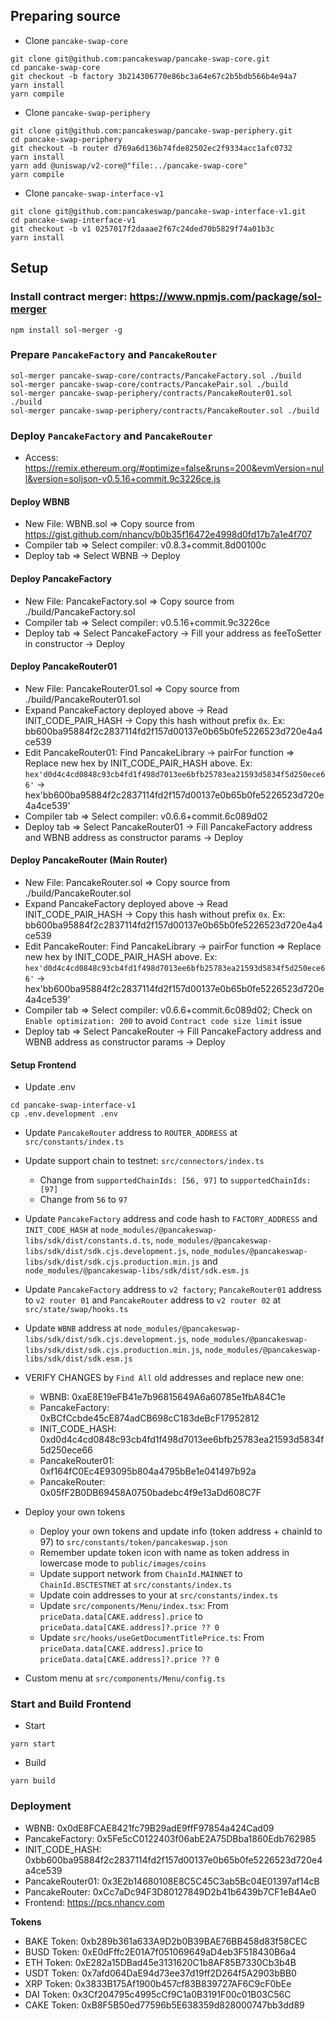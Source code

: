 
## Preparing source

- Clone `pancake-swap-core`
```
git clone git@github.com:pancakeswap/pancake-swap-core.git
cd pancake-swap-core
git checkout -b factory 3b214306770e86bc3a64e67c2b5bdb566b4e94a7
yarn install
yarn compile
```

- Clone `pancake-swap-periphery`
```
git clone git@github.com:pancakeswap/pancake-swap-periphery.git
cd pancake-swap-periphery
git checkout -b router d769a6d136b74fde82502ec2f9334acc1afc0732
yarn install
yarn add @uniswap/v2-core@"file:../pancake-swap-core"
yarn compile
```

- Clone `pancake-swap-interface-v1`
```
git clone git@github.com:pancakeswap/pancake-swap-interface-v1.git
cd pancake-swap-interface-v1
git checkout -b v1 0257017f2daaae2f67c24ded70b5829f74a01b3c
yarn install
```


## Setup

### Install contract merger: https://www.npmjs.com/package/sol-merger
```
npm install sol-merger -g
```

### Prepare `PancakeFactory` and `PancakeRouter`
```
sol-merger pancake-swap-core/contracts/PancakeFactory.sol ./build
sol-merger pancake-swap-core/contracts/PancakePair.sol ./build
sol-merger pancake-swap-periphery/contracts/PancakeRouter01.sol ./build
sol-merger pancake-swap-periphery/contracts/PancakeRouter.sol ./build
```

### Deploy `PancakeFactory` and `PancakeRouter`

- Access: https://remix.ethereum.org/#optimize=false&runs=200&evmVersion=null&version=soljson-v0.5.16+commit.9c3226ce.js

#### Deploy WBNB

+ New File: WBNB.sol => Copy source from https://gist.github.com/nhancv/b0b35f16472e4998d0fd17b7a1e4f707
+ Compiler tab => Select compiler: v0.8.3+commit.8d00100c
+ Deploy tab => Select WBNB -> Deploy

#### Deploy PancakeFactory

+ New File: PancakeFactory.sol => Copy source from ./build/PancakeFactory.sol
+ Compiler tab => Select compiler: v0.5.16+commit.9c3226ce
+ Deploy tab => Select PancakeFactory -> Fill your address as feeToSetter in constructor -> Deploy

#### Deploy PancakeRouter01

+ New File: PancakeRouter01.sol => Copy source from ./build/PancakeRouter01.sol
+ Expand PancakeFactory deployed above -> Read INIT_CODE_PAIR_HASH -> Copy this hash without prefix `0x`. Ex: bb600ba95884f2c2837114fd2f157d00137e0b65b0fe5226523d720e4a4ce539
+ Edit PancakeRouter01: Find PancakeLibrary -> pairFor function => Replace new hex by INIT_CODE_PAIR_HASH above. Ex: `hex'd0d4c4cd0848c93cb4fd1f498d7013ee6bfb25783ea21593d5834f5d250ece66'` -> hex'bb600ba95884f2c2837114fd2f157d00137e0b65b0fe5226523d720e4a4ce539'
+ Compiler tab => Select compiler: v0.6.6+commit.6c089d02
+ Deploy tab => Select PancakeRouter01 -> Fill PancakeFactory address and WBNB address as constructor params -> Deploy

#### Deploy PancakeRouter (Main Router)

+ New File: PancakeRouter.sol => Copy source from ./build/PancakeRouter.sol
+ Expand PancakeFactory deployed above -> Read INIT_CODE_PAIR_HASH -> Copy this hash without prefix `0x`. Ex: bb600ba95884f2c2837114fd2f157d00137e0b65b0fe5226523d720e4a4ce539
+ Edit PancakeRouter: Find PancakeLibrary -> pairFor function => Replace new hex by INIT_CODE_PAIR_HASH above. Ex: `hex'd0d4c4cd0848c93cb4fd1f498d7013ee6bfb25783ea21593d5834f5d250ece66'` -> hex'bb600ba95884f2c2837114fd2f157d00137e0b65b0fe5226523d720e4a4ce539'
+ Compiler tab => Select compiler: v0.6.6+commit.6c089d02; Check on `Enable optimization: 200` to avoid `Contract code size limit` issue
+ Deploy tab => Select PancakeRouter -> Fill PancakeFactory address and WBNB address as constructor params -> Deploy


#### Setup Frontend

- Update .env
```
cd pancake-swap-interface-v1
cp .env.development .env
```

- Update `PancakeRouter` address to `ROUTER_ADDRESS` at `src/constants/index.ts`
  
- Update support chain to testnet: `src/connectors/index.ts`
	+ Change from `supportedChainIds: [56, 97]` to `supportedChainIds: [97]`
	+ Change from `56` to `97`

- Update `PancakeFactory` address and code hash to `FACTORY_ADDRESS` and `INIT_CODE_HASH` at `node_modules/@pancakeswap-libs/sdk/dist/constants.d.ts`, `node_modules/@pancakeswap-libs/sdk/dist/sdk.cjs.development.js`, `node_modules/@pancakeswap-libs/sdk/dist/sdk.cjs.production.min.js` and `node_modules/@pancakeswap-libs/sdk/dist/sdk.esm.js`

- Update `PancakeFactory` address to `v2 factory`; `PancakeRouter01` address to `v2 router 01` and `PancakeRouter` address to `v2 router 02` at `src/state/swap/hooks.ts`

- Update `WBNB` address at `node_modules/@pancakeswap-libs/sdk/dist/sdk.cjs.development.js`, `node_modules/@pancakeswap-libs/sdk/dist/sdk.cjs.production.min.js`, `node_modules/@pancakeswap-libs/sdk/dist/sdk.esm.js`

- VERIFY CHANGES by `Find All` old addresses and replace new one:
	+ WBNB:            0xaE8E19eFB41e7b96815649A6a60785e1fbA84C1e
	+ PancakeFactory:  0xBCfCcbde45cE874adCB698cC183deBcF17952812
	+ INIT_CODE_HASH:  0xd0d4c4cd0848c93cb4fd1f498d7013ee6bfb25783ea21593d5834f5d250ece66
	+ PancakeRouter01: 0xf164fC0Ec4E93095b804a4795bBe1e041497b92a
	+ PancakeRouter:   0x05fF2B0DB69458A0750badebc4f9e13aDd608C7F
	
- Deploy your own tokens
	+ Deploy your own tokens and update info (token address + chainId to 97) to `src/constants/token/pancakeswap.json`
	+ Remember update token icon with name as token address in lowercase mode to `public/images/coins`
	+ Update support network from `ChainId.MAINNET` to `ChainId.BSCTESTNET` at `src/constants/index.ts`
	+ Update coin addresses to your at `src/constants/index.ts`
	+ Update `src/components/Menu/index.tsx`: From `priceData.data[CAKE.address].price` to `priceData.data[CAKE.address]?.price ?? 0`
	+ Update `src/hooks/useGetDocumentTitlePrice.ts`: From `priceData.data[CAKE.address].price` to `priceData.data[CAKE.address]?.price ?? 0`
	
- Custom menu at `src/components/Menu/config.ts`

### Start and Build Frontend

- Start
```
yarn start
```

- Build
```
yarn build
```

### Deployment

- WBNB:            0x0dE8FCAE8421fc79B29adE9ffF97854a424Cad09
- PancakeFactory:  0x5Fe5cC0122403f06abE2A75DBba1860Edb762985
- INIT_CODE_HASH:  0xbb600ba95884f2c2837114fd2f157d00137e0b65b0fe5226523d720e4a4ce539
- PancakeRouter01: 0x3E2b14680108E8C5C45C3ab5Bc04E01397af14cB
- PancakeRouter:   0xCc7aDc94F3D80127849D2b41b6439b7CF1eB4Ae0
- Frontend:        https://pcs.nhancv.com 

**Tokens**

- BAKE Token: 0xb289b361a633A9D2b0B39BAE76BB458d83f58CEC
- BUSD Token: 0xE0dFffc2E01A7f051069649aD4eb3F518430B6a4
- ETH Token:  0xE282a15DBad45e3131620C1b8AF85B7330Cb3b4B
- USDT Token: 0x7afd064DaE94d73ee37d19ff2D264f5A2903bBB0
- XRP Token:  0x3833B175Af1900b457cf83B839727AF6C9cF0bEe
- DAI Token:  0x3Cf204795c4995cCf9C1a0B3191F00c01B03C56C
- CAKE Token: 0xB8F5B50ed77596b5E638359d828000747bb3dd89
